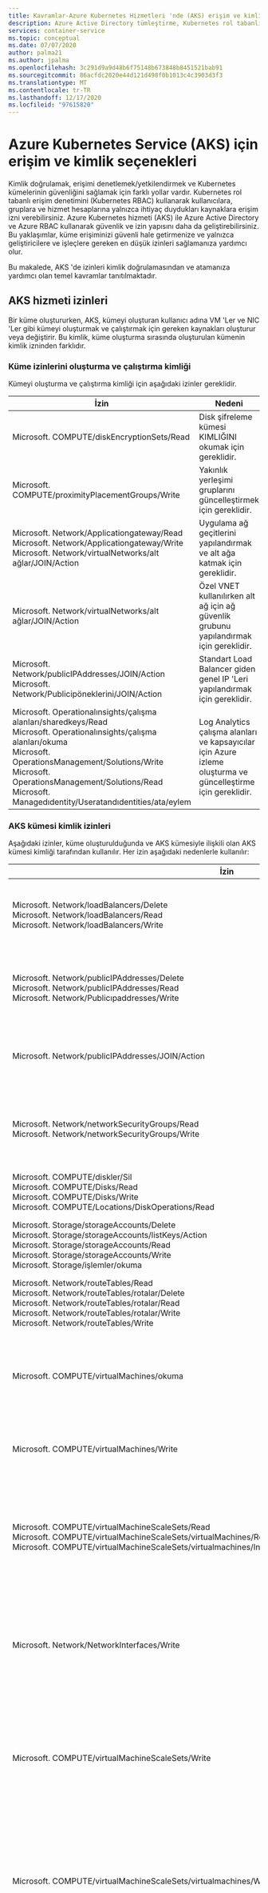 ```yaml
---
title: Kavramlar-Azure Kubernetes Hizmetleri 'nde (AKS) erişim ve kimlik
description: Azure Active Directory tümleştirme, Kubernetes rol tabanlı erişim denetimi (Kubernetes RBAC) ve roller ve bağlamalar dahil olmak üzere Azure Kubernetes Service (AKS) içindeki erişim ve kimlik hakkında bilgi edinin.
services: container-service
ms.topic: conceptual
ms.date: 07/07/2020
author: palma21
ms.author: jpalma
ms.openlocfilehash: 3c291d9a9d48b6f75148b673848b8451521bab91
ms.sourcegitcommit: 86acfdc2020e44d121d498f0b1013c4c3903d3f3
ms.translationtype: MT
ms.contentlocale: tr-TR
ms.lasthandoff: 12/17/2020
ms.locfileid: "97615820"
---
```

# <a name="access-and-identity-options-for-azure-kubernetes-service-aks"></a>Azure Kubernetes Service (AKS) için erişim ve kimlik seçenekleri

Kimlik doğrulamak, erişimi denetlemek/yetkilendirmek ve Kubernetes kümelerinin güvenliğini sağlamak için farklı yollar vardır. Kubernetes rol tabanlı erişim denetimini (Kubernetes RBAC) kullanarak kullanıcılara, gruplara ve hizmet hesaplarına yalnızca ihtiyaç duydukları kaynaklara erişim izni verebilirsiniz. Azure Kubernetes hizmeti (AKS) ile Azure Active Directory ve Azure RBAC kullanarak güvenlik ve izin yapısını daha da geliştirebilirsiniz. Bu yaklaşımlar, küme erişiminizi güvenli hale getirmenize ve yalnızca geliştiricilere ve işleçlere gereken en düşük izinleri sağlamanıza yardımcı olur.

Bu makalede, AKS 'de izinleri kimlik doğrulamasından ve atamanıza yardımcı olan temel kavramlar tanıtılmaktadır.

## <a name="aks-service-permissions"></a>AKS hizmeti izinleri

Bir küme oluştururken, AKS, kümeyi oluşturan kullanıcı adına VM 'Ler ve NIC 'Ler gibi kümeyi oluşturmak ve çalıştırmak için gereken kaynakları oluşturur veya değiştirir. Bu kimlik, küme oluşturma sırasında oluşturulan kümenin kimlik izninden farklıdır.

### <a name="identity-creating-and-operating-the-cluster-permissions"></a>Küme izinlerini oluşturma ve çalıştırma kimliği

Kümeyi oluşturma ve çalıştırma kimliği için aşağıdaki izinler gereklidir.

| İzin | Nedeni |
|---|---|
| Microsoft. COMPUTE/diskEncryptionSets/Read | Disk şifreleme kümesi KIMLIĞINI okumak için gereklidir. |
| Microsoft. COMPUTE/proximityPlacementGroups/Write | Yakınlık yerleşimi gruplarını güncelleştirmek için gereklidir. |
| Microsoft. Network/Applicationgateway/Read <br/> Microsoft. Network/Applicationgateway/Write <br/> Microsoft. Network/virtualNetworks/alt ağlar/JOIN/Action | Uygulama ağ geçitlerini yapılandırmak ve alt ağa katmak için gereklidir. |
| Microsoft. Network/virtualNetworks/alt ağlar/JOIN/Action | Özel VNET kullanılırken alt ağ için ağ güvenlik grubunu yapılandırmak için gereklidir.|
| Microsoft. Network/publicIPAddresses/JOIN/Action <br/> Microsoft. Network/Publicipöneklerini/JOIN/Action | Standart Load Balancer giden genel IP 'Leri yapılandırmak için gereklidir. |
| Microsoft. Operationalınsights/çalışma alanları/sharedkeys/Read <br/> Microsoft. Operationalınsights/çalışma alanları/okuma <br/> Microsoft. OperationsManagement/Solutions/Write <br/> Microsoft. OperationsManagement/Solutions/Read <br/> Microsoft. Managedıdentity/Useratandıdentities/ata/eylem | Log Analytics çalışma alanları ve kapsayıcılar için Azure izleme oluşturma ve güncelleştirme için gereklidir. |

### <a name="aks-cluster-identity-permissions"></a>AKS kümesi kimlik izinleri

Aşağıdaki izinler, küme oluşturulduğunda ve AKS kümesiyle ilişkili olan AKS kümesi kimliği tarafından kullanılır. Her izin aşağıdaki nedenlerle kullanılır:

| İzin | Nedeni |
|---|---|
| Microsoft. Network/loadBalancers/Delete <br/> Microsoft. Network/loadBalancers/Read <br/> Microsoft. Network/loadBalancers/Write | Bir LoadBalancer hizmeti için yük dengeleyiciyi yapılandırmak için gereklidir. |
| Microsoft. Network/publicIPAddresses/Delete <br/> Microsoft. Network/publicIPAddresses/Read <br/> Microsoft. Network/Publicıpaddresses/Write | Bir LoadBalancer hizmeti için genel IP 'Leri bulmak ve yapılandırmak için gereklidir. |
| Microsoft. Network/publicIPAddresses/JOIN/Action | Bir LoadBalancer hizmeti için genel IP 'Leri yapılandırmak için gereklidir. |
| Microsoft. Network/networkSecurityGroups/Read <br/> Microsoft. Network/networkSecurityGroups/Write | Bir LoadBalancer hizmeti için güvenlik kuralları oluşturmak veya silmek için gereklidir. |
| Microsoft. COMPUTE/diskler/Sil <br/> Microsoft. COMPUTE/Disks/Read <br/> Microsoft. COMPUTE/Disks/Write <br/> Microsoft. COMPUTE/Locations/DiskOperations/Read | AzureDisks 'yi yapılandırmak için gereklidir. |
| Microsoft. Storage/storageAccounts/Delete <br/> Microsoft. Storage/storageAccounts/listKeys/Action <br/> Microsoft. Storage/storageAccounts/Read <br/> Microsoft. Storage/storageAccounts/Write <br/> Microsoft. Storage/işlemler/okuma | AzureFile veya AzureDisk için depolama hesaplarını yapılandırmak için gereklidir. |
| Microsoft. Network/routeTables/Read <br/> Microsoft. Network/routeTables/rotalar/Delete <br/> Microsoft. Network/routeTables/rotalar/Read <br/> Microsoft. Network/routeTables/rotalar/Write <br/> Microsoft. Network/routeTables/Write | Düğümler için rota tabloları ve rotalar yapılandırmak için gereklidir. |
| Microsoft. COMPUTE/virtualMachines/okuma | Bölgeler, hata etki alanı, boyut ve veri diskleri gibi sanal makinelere yönelik bilgileri bulmak için gereklidir. |
| Microsoft. COMPUTE/virtualMachines/Write | Bir sanal makineye AzureDisks eklemek için gerekir. |
| Microsoft. COMPUTE/virtualMachineScaleSets/Read <br/> Microsoft. COMPUTE/virtualMachineScaleSets/virtualMachines/Read <br/> Microsoft. COMPUTE/virtualMachineScaleSets/virtualmachines/InstanceView/Read | Bölgeler, hata etki alanı, boyut ve veri diskleri gibi bir sanal makine ölçek kümesindeki sanal makinelere ilişkin bilgileri bulmak için gereklidir. |
| Microsoft. Network/NetworkInterfaces/Write | Bir sanal makineyi bir yük dengeleyici arka uç adres havuzuna bir VMAS 'e eklemek için gereklidir. |
| Microsoft. COMPUTE/virtualMachineScaleSets/Write | Bir sanal makine ölçek kümesini yük dengeleyici arka uç adres havuzlarına eklemek ve bir sanal makine ölçek kümesindeki düğümleri ölçeklendirmek için gereklidir. |
| Microsoft. COMPUTE/virtualMachineScaleSets/virtualmachines/Write | AzureDisks iliştirmek ve sanal makine ölçek kümesinden yük dengeleyiciye bir sanal makine eklemek için gereklidir. |
| Microsoft. Network/NetworkInterfaces/Read | Sanal makineler için iç IP 'Leri ve yük dengeleyici arka uç adres havuzlarını bir VMALAR içinde aramak için gereklidir. |
| Microsoft. COMPUTE/virtualMachineScaleSets/virtualMachines/NetworkInterfaces/Read | Sanal makine ölçek kümesindeki bir sanal makine için iç IP 'Leri ve yük dengeleyici arka uç adres havuzlarını aramak için gereklidir. |
| Microsoft. COMPUTE/virtualMachineScaleSets/virtualMachines/NetworkInterfaces/ipconfigurations/publicıpaddresses/Read | Bir sanal makine ölçek kümesindeki bir sanal makine için genel IP 'Leri bulmak için gereklidir. |
| Microsoft. Network/virtualNetworks/Read <br/> Microsoft. Network/virtualNetworks/alt ağlar/okuma | Başka bir kaynak grubundaki iç yük dengeleyici için bir alt ağın mevcut olup olmadığını doğrulamak için gereklidir. |
| Microsoft. COMPUTE/Snapshot/Delete <br/> Microsoft. COMPUTE/Snapshot/Read <br/> Microsoft. COMPUTE/Snapshot/Write | AzureDisk için anlık görüntüleri yapılandırmak için gereklidir. |
| Microsoft. COMPUTE/konumlar/vmSizes/Read <br/> Microsoft. COMPUTE/konumlar/işlemler/okuma | AzureDisk Birim sınırlarını bulmak için sanal makine boyutlarını bulmak için gereklidir. |

### <a name="additional-cluster-identity-permissions"></a>Ek küme kimliği izinleri

Belirli özniteliklere sahip bir küme oluşturulurken aşağıdaki ek izinler küme kimliği için gereklidir. Bu izinler otomatik olarak atanmaz, bu izinleri oluşturulduktan sonra küme kimliğine eklemeniz gerekir.

| İzin | Nedeni |
|---|---|
| Microsoft. Network/networkSecurityGroups/Write <br/> Microsoft. Network/networkSecurityGroups/Read | Başka bir kaynak grubunda ağ güvenlik grubu kullanılıyorsa gereklidir. Bir LoadBalancer hizmeti için güvenlik kurallarını yapılandırmak için gereklidir. |
| Microsoft. Network/virtualNetworks/alt ağlar/okuma <br/> Microsoft. Network/virtualNetworks/alt ağlar/JOIN/Action | Özel VNET gibi başka bir kaynak grubunda bir alt ağ kullanılıyorsa gereklidir. |
| Microsoft. Network/routeTables/rotalar/Read <br/> Microsoft. Network/routeTables/rotalar/Write | Özel bir yol tablosu olan özel VNET gibi başka bir kaynak grubundaki yol tablosuyla ilişkili bir alt ağ kullanılıyorsa gereklidir. Diğer kaynak grubundaki alt ağ için bir alt ağın zaten mevcut olup olmadığını doğrulamak için gereklidir. |
| Microsoft. Network/virtualNetworks/alt ağlar/okuma | Başka bir kaynak grubunda iç yük dengeleyici kullanılıyorsa gereklidir. Kaynak grubundaki iç yük dengeleyici için bir alt ağın zaten mevcut olup olmadığını doğrulamak için gereklidir. |

## <a name="kubernetes-role-based-access-control-kubernetes-rbac"></a>Kubernetes rol tabanlı erişim denetimi (Kubernetes RBAC)

Kullanıcıların gerçekleştirebileceği eylemlerin parçalı filtrelemesini sağlamak için Kubernetes, Kubernetes rol tabanlı erişim denetimi (Kubernetes RBAC) kullanır. Bu denetim mekanizması, kullanıcıları veya Kullanıcı gruplarını atamanıza izin verir, kaynak oluşturma veya değiştirme gibi işlemleri yapma veya çalışan uygulama iş yüklerinden günlükleri görüntüleme izni verir. Bu izinler tek bir ad alanı kapsamında olabilir veya tüm AKS kümesi genelinde verilebilir. Kubernetes RBAC ile, izinleri tanımlamak için *Roller* oluşturun ve ardından bu rolleri *rol bağlamalarıyla* kullanıcılara atayın.

Daha fazla bilgi için bkz. [Kubernetes RBAC yetkilendirmesini kullanma][kubernetes-rbac].

### <a name="roles-and-clusterroles"></a>Roller ve Kümerolleri

Kubernetes RBAC ile kullanıcılara izin atamadan önce bu izinleri bir *rol* olarak tanımlarsınız. Kubernetes rolleri izinleri *verir* . *Reddetme* izni kavramı yoktur.

Roller bir ad alanı içinde izinler vermek için kullanılır. Tüm küme genelinde izin vermeniz veya belirli bir ad alanı dışında küme kaynakları sağlamanız gerekiyorsa, bunun yerine *Clusterroles* kullanabilirsiniz.

Kümerolü, kaynaklara izin vermek için aynı şekilde çalışarak, ancak belirli bir ad alanı değil tüm kümedeki kaynaklara uygulanabilir.

### <a name="rolebindings-and-clusterrolebindings"></a>RoleBindings ve ClusterRoleBindings

Roller, kaynaklara izinler vermek üzere tanımlandıktan sonra, bu Kubernetes RBAC izinlerini bir *Rolebinding* ile atarsınız. AKS kümeniz [Azure Active Directory (Azure AD) ile tümleşiyorsa](#azure-active-directory-integration), bağlamalar bu Azure AD kullanıcılarının küme içinde eylemleri gerçekleştirmek için izin verme iznidir, bkz. [Kubernetes rol tabanlı erişim denetimi ve Azure Active Directory kimliklerini kullanarak küme kaynaklarına erişimi denetleme](azure-ad-rbac.md).

Rol bağlamaları, belirli bir ad alanı için roller atamak üzere kullanılır. Bu yaklaşım, tek bir AKS kümesini mantıksal olarak ayırt etmenizi sağlar, böylece kullanıcılar yalnızca atanan ad alanındaki uygulama kaynaklarına erişebilir. Rolleri tüm küme genelinde veya belirli bir ad alanı dışındaki küme kaynaklarına bağlamanız gerekiyorsa, *Clusterrolebindings* kullanabilirsiniz.

ClusterRoleBinding, rolleri kullanıcılara bağlamanın aynı şekilde çalışacaktır, ancak belirli bir ad alanı değil tüm küme genelinde kaynaklara uygulanabilir. Bu yaklaşım, yöneticilerin veya Destek mühendislerinin AKS kümesindeki tüm kaynaklara erişmesine izin vermenizi sağlar.


> [!NOTE]
> Microsoft/AKS tarafından gerçekleştirilen herhangi bir küme eylemi, yerleşik bir Kubernetes rolü `aks-service` ve yerleşik rol bağlama altında Kullanıcı onayı ile yapılır `aks-service-rolebinding` . Bu rol, AKS 'in küme sorunlarını giderme ve tanılama, ancak izinleri değiştiremeyeceği ya da roller ya da rol bağlamaları ya da diğer yüksek ayrıcalıklı eylemler oluşturmalarına olanak sağlar. Rol erişimi yalnızca, tam zamanında (JıT) erişime sahip etkin destek biletleri altında etkinleştirilir. [Aks destek ilkeleri](support-policies.md)hakkında daha fazla bilgi edinin.


### <a name="kubernetes-service-accounts"></a>Kubernetes hizmet hesapları

Kubernetes 'deki birincil kullanıcı türlerinden biri bir *hizmet hesabıdır*. ' De bir hizmet hesabı bulunur ve, Kubernetes API 'SI tarafından yönetilir. Hizmet hesapları için kimlik bilgileri Kubernetes gizli dizileri olarak depolanır, bu da API sunucusuyla iletişim kurmak için yetkili Pod tarafından kullanılmasına olanak tanır. Çoğu API isteği, bir hizmet hesabı veya normal bir kullanıcı hesabı için bir kimlik doğrulama belirteci sağlar.

Normal Kullanıcı hesapları, yalnızca hizmetler ve süreçler için değil insan yöneticileri veya geliştiricileri için daha geleneksel erişime izin verir. Kubernetes, normal kullanıcı hesaplarının ve parolaların depolandığı bir kimlik yönetimi çözümü sağlamıyor. Bunun yerine, dış kimlik çözümleri Kubernetes ile tümleştirilebilir. AKS kümelerinde, bu tümleşik kimlik çözümü Azure Active Directory.

Kubernetes 'in kimlik seçenekleri hakkında daha fazla bilgi için bkz. [Kubernetes kimlik doğrulaması][kubernetes-authentication].

## <a name="azure-active-directory-integration"></a>Azure Active Directory tümleştirmesi

AKS kümelerinin güvenliği Azure Active Directory (AD) Tümleştirmesi ile geliştirilebilir. Kurumsal kimlik yönetimi 'nde geliştirilen Azure AD, temel dizin hizmetlerini, uygulama erişim yönetimini ve kimlik korumasını birleştiren çok kiracılı, bulut tabanlı bir dizin ve kimlik yönetimi hizmetidir. Azure AD ile, hesap yönetimi ve güvenlik için tek bir kaynak sağlamak üzere şirket içi kimlikleri AKS kümeleriyle tümleştirebilirsiniz.

![AKS kümeleriyle Azure Active Directory tümleştirme](media/concepts-identity/aad-integration.png)

Azure AD ile tümleşik AKS kümeleri sayesinde, kullanıcılara veya gruplara bir ad alanı veya küme genelinde Kubernetes kaynaklarına erişim izni verebilirsiniz. Bir yapılandırma bağlamı elde etmek için `kubectl` , Kullanıcı [az aks Get-Credentials][az-aks-get-credentials] komutunu çalıştırabilir. Bir Kullanıcı daha sonra AKS kümesiyle etkileşime geçtiğinde `kubectl` Azure AD kimlik bilgileriyle oturum açması istenir. Bu yaklaşım Kullanıcı hesabı yönetimi ve parola kimlik bilgileri için tek bir kaynak sağlar. Kullanıcı yalnızca küme yöneticisi tarafından tanımlanan kaynaklara erişebilir.

Azure AD kimlik doğrulaması, OpenID Connect ile AKS kümelerine sağlanır. OpenID Connect, OAuth 2,0 protokolünün üstünde oluşturulmuş bir kimlik katmanıdır. OpenID Connect hakkında daha fazla bilgi için bkz. [Açık kimlik bağlantısı belgeleri][openid-connect]. Kubernetes kümesinin içinden, kimlik doğrulama belirteçlerini doğrulamak için [Web kancası belirteci kimlik doğrulaması][webhook-token-docs] kullanılır. Web kancası belirteci kimlik doğrulaması, AKS kümesinin bir parçası olarak yapılandırılır ve yönetilir.

### <a name="webhook-and-api-server"></a>Web kancası ve API sunucusu

![Web kancası ve API sunucusu kimlik doğrulama akışı](media/concepts-identity/auth-flow.png)

Yukarıdaki grafikte gösterildiği gibi, API sunucusu AKS Web kancası sunucusunu çağırır ve aşağıdaki adımları gerçekleştirir:

1. Azure AD istemci uygulaması, [OAuth 2,0 cihaz yetkilendirme verme akışı](../active-directory/develop/v2-oauth2-device-code.md)ile kullanıcılar oturum açmak için kubectl tarafından kullanılır.
2. Azure AD, bir access_token, id_token ve bir refresh_token sağlar.
3. Kullanıcı, kubeconfig 'ten bir access_token kubectl 'ye bir istek yapar.
4. Kubectl access_token API sunucusuna gönderir.
5. API sunucusu, doğrulama gerçekleştirmek için auth Web kancası sunucusuyla yapılandırılır.
6. Kimlik doğrulama Web kancası sunucusu, Azure AD ortak imzalama anahtarını denetleyerek JSON Web Token imzasının geçerli olduğunu onaylar.
7. Sunucu uygulaması, oturum açmış kullanıcının grup üyeliklerini MS Graph API sorgulamak için Kullanıcı tarafından sağlanmış kimlik bilgilerini kullanır.
8. API sunucusuna, erişim belirtecinin Kullanıcı asıl adı (UPN) talebi ve nesne KIMLIĞINE göre kullanıcının grup üyeliği gibi Kullanıcı bilgilerini içeren bir yanıt gönderilir.
9. API, Kubernetes role/RoleBinding ' i temel alan bir yetkilendirme kararı uygular.
10. Yetkilendirildikten sonra, API sunucusu kubectl 'ye bir yanıt döndürür.
11. Kubectl kullanıcıya geri bildirim sağlar.
 
**AKS ['ı AAD ile](managed-aad.md)nasıl tümleştirileceğini öğrenin.**

## <a name="azure-role-based-access-control-azure-rbac"></a>Azure rol tabanlı erişim denetimi (Azure RBAC)

Azure RBAC, Azure kaynakları üzerinde ayrıntılı erişim yönetimi sağlayan [Azure Resource Manager](../azure-resource-manager/management/overview.md) yerleşik bir yetkilendirme sistemidir.

 Azure RBAC, Kubernetes RBAC, AKS kümenizdeki Kubernetes kaynakları üzerinde çalışmak üzere tasarlanırken Azure aboneliğinizdeki kaynaklar üzerinde çalışmak üzere tasarlanmıştır. 

Azure RBAC ile uygulanacak izinleri özetleyen bir *rol tanımı* oluşturursunuz. Daha sonra bir kullanıcı veya Grup, belirli bir *kapsam* için bir *rol ataması* aracılığıyla bu rol tanımına atanır. Bu, tek bir kaynak, bir kaynak grubu veya abonelik genelinde olabilir.

Daha fazla bilgi için bkz. [Azure rol tabanlı erişim denetimi (Azure RBAC) nedir?][azure-rbac]

Bir AKS kümesini tam olarak çalıştırmak için iki erişim düzeyi gereklidir: 
1. [Azure aboneliğinizdeki AKS kaynağına erişin](#azure-rbac-to-authorize-access-to-the-aks-resource). Bu işlem, AKS API 'Lerini kullanarak kümenizi ölçeklendirmeyi veya yükseltmeyi denetlemenizi sağlar ve kubeconfig 'nizi çekin.
2. Kubernetes API 'sine erişim. Bu erişim, [KUBERNETES RBAC](#kubernetes-role-based-access-control-kubernetes-rbac) (Geleneksel) tarafından denetlenir veya [Azure RBAC Ile Kubernetes YETKILENDIRMESI için aks ile tümleştirilir](#azure-rbac-for-kubernetes-authorization-preview)

### <a name="azure-rbac-to-authorize-access-to-the-aks-resource"></a>AKS kaynağına erişimi yetkilendirmek için Azure RBAC

Azure RBAC ile kullanıcılarınıza (veya kimliklere) bir veya daha fazla abonelik genelinde AKS kaynaklarına ayrıntılı erişim sağlayabilirsiniz. Örneğin, [Azure Kubernetes hizmet katılımcısı rolüne](../role-based-access-control/built-in-roles.md#azure-kubernetes-service-contributor-role) sahip olabilirsiniz ve kümenizi ölçeklendirme ve yükseltme gibi eylemler yapmanıza izin verir. Başka bir Kullanıcı [Azure Kubernetes hizmet kümesi Yöneticisi rolüne](../role-based-access-control/built-in-roles.md#azure-kubernetes-service-cluster-admin-role) sahip olsa da, yalnızca admin kubeconfig 'i çekmek için izin verir.

Alternatif olarak, bir yandan yukarıdaki izinlerle ilgili genel [katkıda](../role-based-access-control/built-in-roles.md#contributor) bulunan rolünü ve izinlerin kendisini yönetme dışında aks kaynağında olabilecek her eylemi kapsayacak şekilde kullanıcıya izin verebilirsiniz.

[Burada](control-kubeconfig-access.md)Kubernetes API 'sine erişim sağlayan kubeconfig dosyasına erişimin güvenliğini sağlamak IÇIN Azure RBAC kullanma hakkında daha fazla bilgi edinebilirsiniz.

### <a name="azure-rbac-for-kubernetes-authorization-preview"></a>Kubernetes yetkilendirmesi için Azure RBAC (Önizleme)

Azure RBAC tümleştirmesiyle, AKS, Azure rol tanımı ve rol atamalarını kullanarak Azure AD ile tümleşik K8s küme kaynaklarının izinlerini ve atamalarını yönetmenizi sağlamak için Kubernetes yetkilendirme Web kancası sunucusunu kullanacaktır.

![Kubernetes yetkilendirme akışı için Azure RBAC](media/concepts-identity/azure-rbac-k8s-authz-flow.png)

Yukarıdaki diyagramda gösterildiği gibi, Azure RBAC tümleştirmesi kullanılırken, Kubernetes API 'sine yönelik tüm istekler [Azure Active Integration bölümünde](#azure-active-directory-integration)açıklanacak şekilde aynı kimlik doğrulama akışını izler. 

Bununla birlikte, kimlik doğrulama için yalnızca Kubernetes RBAC 'e güvenmek yerine, isteği AAD 'de olduğu sürece istek aslında Azure tarafından yetkilendirilir. Kimlik AAD 'de yoksa, örneğin bir Kubernetes hizmet hesabı için Azure RBAC, bu, normal Kubernetes RBAC olacaktır.

Bu senaryoda, kullanıcılara dört yerleşik rolden birini verebilir veya Kubernetes rolleriyle yaptığınız gibi özel roller oluşturabilirsiniz, ancak bu örnekte Azure RBAC mekanizmaları ve API 'Leri kullanılıyor. 

Bu özellik, örneğin, kullanıcılara yalnızca abonelikler arasında AKS kaynağı izinleri verme ancak bunları ayarlama ve onları, Kubernetes API 'sine erişimi denetleyen bu kümelerin her birinde sahip olabilecekleri rol ve izinleri vermenizi sağlayacak şekilde izin verecektir. Örneğin, `Azure Kubernetes Service RBAC Viewer` abonelik kapsamında role izin verebilir ve alıcı tüm Kubernetes nesnelerini listeleyebilir, ancak değiştiremez.


#### <a name="built-in-roles"></a>Yerleşik roller

AKS, aşağıdaki dört yerleşik rolü sağlar. Bunlar, [Kubernetes yerleşik rollerine](https://kubernetes.io/docs/reference/access-authn-authz/rbac/#user-facing-roles) benzerdir, ancak crds 'yi destekleme gibi birkaç farklılık vardır. Her yerleşik rol tarafından izin verilen eylemlerin tam listesi için [buraya](../role-based-access-control/built-in-roles.md)bakın.

| Rol                                | Açıklama  |
|-------------------------------------|--------------|
| Azure Kubernetes hizmeti RBAC Görüntüleyicisi  | Bir ad alanındaki birçok nesneyi görmek için salt okuma erişimine izin verir. Rollerin veya rol bağlamalarının görüntülenmesine izin vermez. `Secrets`Gizli dizi içeriğini okumak, ad alanındaki `ServiceAccount` kimlik bilgilerine erişim sağladığından, `ServiceAccount` ad alanında (ayrıcalık yükseltme) bir biçimde API erişimine izin veren bu rol görüntülemeye izin vermez  |
| Azure Kubernetes hizmeti RBAC yazıcı | Bir ad alanındaki nesnelerin çoğuna okuma/yazma erişimi sağlar. Bu rol, rolleri veya rol bağlamalarını görüntülemeye veya değiştirmeye izin vermez. Bununla birlikte, bu rol `Secrets` ad alanındaki herhangi bir ServiceAccount olarak, bu rol, ad alanındaki herhangi bir ServiceAccount 'ın API erişim düzeylerini kazanmak için kullanılabilir. |
| Azure Kubernetes hizmeti RBAC Yöneticisi  | Yönetici erişimine izin verir, bir ad alanı içinde verilmek üzere tasarlanmıştır. Ad alanı içinde roller ve rol bağlamaları oluşturma özelliği de dahil olmak üzere bir ad alanındaki (veya küme kapsamındaki) kaynakların çoğuna okuma/yazma erişimi sağlar. Bu rol, kaynak kotasına veya ad alanının kendine yazma erişimine izin vermez. |
| Azure Kubernetes hizmeti RBAC kümesi Yöneticisi  | Süper Kullanıcı erişiminin herhangi bir kaynak üzerinde herhangi bir işlem gerçekleştirmesine izin verir. Kümedeki her kaynak ve tüm ad alanlarında tam denetim sağlar. |

**Azure RBAC 'i Kubernetes yetkilendirmesi için nasıl etkinleştireceğinizi öğrenmek için [buradan okuyun](manage-azure-rbac.md).**

## <a name="summary"></a>Özet

Bu tabloda, Azure AD tümleştirmesi etkinleştirildiğinde, kullanıcıların Kubernetes kimlik doğrulaması yapabilme yolları özetlenmektedir.  Her durumda, kullanıcının komut dizisi:
1. `az login`Azure 'da kimlik doğrulaması yapmak için ' i çalıştırın.
1. `az aks get-credentials`Kümenin kimlik bilgilerini içine indirmek için ' i çalıştırın `.kube/config` .
1. `kubectl`Komutları çalıştırın (ilki, aşağıdaki tabloda açıklandığı gibi, kümede kimlik doğrulamak için tarayıcı tabanlı kimlik doğrulaması tetiklenebilir).

İkinci sütunda başvurulan rol verme, Azure portal **Access Control** sekmesinde GÖSTERILEN Azure RBAC rolü verlüdür. Küme Yöneticisi Azure AD grubu, portaldaki **yapılandırma** sekmesinde (veya `--aad-admin-group-object-ids` Azure CLI 'de parametre adı ile) gösterilir.

| Description        | Rol verme gerekli| Küme Yöneticisi Azure AD grupları | Kullanılması gereken durumlar |
| -------------------|------------|----------------------------|-------------|
| İstemci sertifikası kullanarak eski yönetici oturumu açma| **Azure Kubernetes yönetici rolü**. Bu rol, `az aks get-credentials` `--admin` [eski (Azure dışı ad) küme yönetici sertifikasını](control-kubeconfig-access.md) kullanıcının kullanıcısına indiren bayrağıyla birlikte kullanılmasına izin verir `.kube/config` . Bu, "Azure Kubernetes yönetici rolü" nin tek amacı değildir.|yok|Kalıcı olarak engellendiyse, kümenize erişimi olan geçerli bir Azure AD grubuna erişemez.| 
| El ile (küme) RoleBindings ile Azure AD| **Azure Kubernetes Kullanıcı rolü**. "Kullanıcı" rolü `az aks get-credentials` bayrak olmadan kullanılmasına izin verir `--admin` . (Bu, "Azure Kubernetes Kullanıcı rolü" öğesinin tek amacı olur.) Sonuç olarak, Azure AD özellikli bir kümede [boş bir girdinin](control-kubeconfig-access.md) indirilmesi, bu, `.kube/config` tarafından ilk kez kullanıldığında tarayıcı tabanlı kimlik doğrulamasını tetikler `kubectl` .| Kullanıcı bu grupların hiçbirinde değil. Kullanıcı herhangi bir Küme Yöneticisi grubunda olmadığından, hakları tamamen küme yöneticileri tarafından ayarlanan herhangi bir RoleBindings veya ClusterRoleBindings tarafından denetlenir. (Küme) RoleBindings, [Azure AD kullanıcılarını veya Azure AD gruplarını](azure-ad-rbac.md) oldukları gibi aday olarak belirler `subjects` . Böyle bir bağlama ayarlanmamışsa, Kullanıcı herhangi bir `kubectl` komutu kullanamaz.|Ayrıntılı erişim denetimi istiyorsanız ve Kubernetes yetkilendirmesi için Azure RBAC kullanmıyorsanız. Bağlamaları ayarlayan kullanıcının bu tabloda listelenen diğer yöntemlerden biriyle oturum açması gerektiğini unutmayın.|
| Yönetici grubuna üye tarafından Azure AD| Yukarıdakiyle aynı|Kullanıcı burada listelenen gruplardan birinin üyesidir. AKS, listelenen tüm grupları Kubernetes rolüne bağlayan bir ClusterRoleBinding otomatik olarak oluşturur `cluster-admin` . Bu nedenle, bu gruplardaki kullanıcılar tüm `kubectl` komutları olarak çalıştırabilir `cluster-admin` .|Kullanıcılara kolay bir şekilde yönetici hakları vermek istiyorsanız ve Kubernetes yetkilendirmesi için Azure _RBAC kullanmıyorsanız._|
| Kubernetes yetkilendirmesi için Azure RBAC ile Azure AD|İki rol: Ilk olarak, **Azure Kubernetes Kullanıcı rolü** (yukarıdaki gibi). İkincisi, "Azure Kubernetes Service **RBAC**..." Yukarıda listelenen roller veya kendi özel alternatifi.|Kubernetes yetkilendirmesi için Azure RBAC etkinleştirildiğinde yapılandırma sekmesindeki yönetici rolleri alanı ilgisiz olur.|Kubernetes yetkilendirmesi için Azure RBAC kullanıyorsunuz. Bu yaklaşım, RoleBindings veya ClusterRoleBindings ayarlamanıza gerek kalmadan ayrıntılı denetim sağlar.|

## <a name="next-steps"></a>Sonraki adımlar

- Azure AD ve Kubernetes RBAC ile çalışmaya başlamak için bkz. [Azure Active Directory AKS Ile tümleştirme][aks-aad].
- İlişkili en iyi uygulamalar için bkz. [AKS 'de kimlik doğrulama ve yetkilendirme Için en iyi uygulamalar][operator-best-practices-identity].
- Kubernetes yetkilendirmesi için Azure RBAC ile çalışmaya başlamak için bkz. Azure [Kubernetes Service (AKS) kümesi içindeki erişimi yetkilendirmek Için Azure RBAC kullanma](manage-azure-rbac.md).
- Kubeconfig dosyanızı güvenli bir şekilde kullanmaya başlamak için bkz. [küme yapılandırma dosyasına erişimi sınırlandırma](control-kubeconfig-access.md)

Temel Kubernetes ve AKS kavramları hakkında daha fazla bilgi için aşağıdaki makalelere bakın:

- [Kubernetes/AKS kümeleri ve iş yükleri][aks-concepts-clusters-workloads]
- [Kubernetes/AKS güvenliği][aks-concepts-security]
- [Kubernetes/AKS sanal ağları][aks-concepts-network]
- [Kubernetes/AKS depolaması][aks-concepts-storage]
- [Kubernetes/AKS ölçeği][aks-concepts-scale]

<!-- LINKS - External -->
[kubernetes-authentication]: https://kubernetes.io/docs/reference/access-authn-authz/authentication
[webhook-token-docs]: https://kubernetes.io/docs/reference/access-authn-authz/authentication/#webhook-token-authentication
[kubernetes-rbac]: https://kubernetes.io/docs/reference/access-authn-authz/rbac/

<!-- LINKS - Internal -->
[openid-connect]: ../active-directory/develop/v2-protocols-oidc.md
[az-aks-get-credentials]: /cli/azure/aks#az-aks-get-credentials
[azure-rbac]: ../role-based-access-control/overview.md
[aks-aad]: managed-aad.md
[aks-concepts-clusters-workloads]: concepts-clusters-workloads.md
[aks-concepts-security]: concepts-security.md
[aks-concepts-scale]: concepts-scale.md
[aks-concepts-storage]: concepts-storage.md
[aks-concepts-network]: concepts-network.md
[operator-best-practices-identity]: operator-best-practices-identity.md
[upgrade-per-cluster]: ../azure-monitor/insights/container-insights-update-metrics.md#upgrade-per-cluster-using-azure-cli